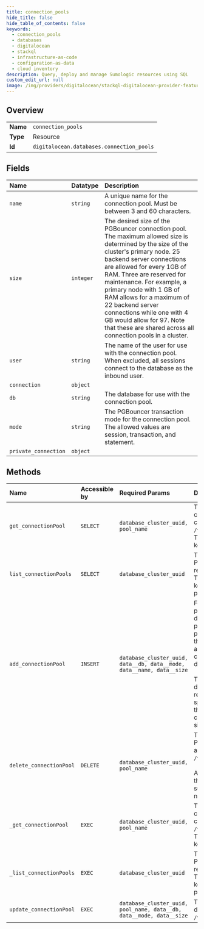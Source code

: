 ```yaml
---
title: connection_pools
hide_title: false
hide_table_of_contents: false
keywords:
  - connection_pools
  - databases
  - digitalocean    
  - stackql
  - infrastructure-as-code
  - configuration-as-data
  - cloud inventory
description: Query, deploy and manage Sumologic resources using SQL
custom_edit_url: null
image: /img/providers/digitalocean/stackql-digitalocean-provider-featured-image.png
---
```

  
    

## Overview
<table><tbody>
<tr><td><b>Name</b></td><td><code>connection_pools</code></td></tr>
<tr><td><b>Type</b></td><td>Resource</td></tr>
<tr><td><b>Id</b></td><td><code>digitalocean.databases.connection_pools</code></td></tr>
</tbody></table>

## Fields
| Name | Datatype | Description |
|:-----|:---------|:------------|
| `name` | `string` | A unique name for the connection pool. Must be between 3 and 60 characters. |
| `size` | `integer` | The desired size of the PGBouncer connection pool. The maximum allowed size is determined by the size of the cluster's primary node. 25 backend server connections are allowed for every 1GB of RAM. Three are reserved for maintenance. For example, a primary node with 1 GB of RAM allows for a maximum of 22 backend server connections while one with 4 GB would allow for 97. Note that these are shared across all connection pools in a cluster. |
| `user` | `string` | The name of the user for use with the connection pool. When excluded, all sessions connect to the database as the inbound user. |
| `connection` | `object` |  |
| `db` | `string` | The database for use with the connection pool. |
| `mode` | `string` | The PGBouncer transaction mode for the connection pool. The allowed values are session, transaction, and statement. |
| `private_connection` | `object` |  |
## Methods
| Name | Accessible by | Required Params | Description |
|:-----|:--------------|:----------------|:------------|
| `get_connectionPool` | `SELECT` | `database_cluster_uuid, pool_name` | To show information about an existing connection pool for a PostgreSQL database cluster, send a GET request to `/v2/databases/$DATABASE_ID/pools/$POOL_NAME`.<br />The response will be a JSON object with a `pool` key. |
| `list_connectionPools` | `SELECT` | `database_cluster_uuid` | To list all of the connection pools available to a PostgreSQL database cluster, send a GET request to `/v2/databases/$DATABASE_ID/pools`.<br />The result will be a JSON object with a `pools` key. This will be set to an array of connection pool objects. |
| `add_connectionPool` | `INSERT` | `database_cluster_uuid, data__db, data__mode, data__name, data__size` | For PostgreSQL database clusters, connection pools can be used to allow a<br />database to share its idle connections. The popular PostgreSQL connection<br />pooling utility PgBouncer is used to provide this service. [See here for more information](https://www.digitalocean.com/docs/databases/postgresql/how-to/manage-connection-pools/)<br />about how and why to use PgBouncer connection pooling including<br />details about the available transaction modes.<br /><br />To add a new connection pool to a PostgreSQL database cluster, send a POST<br />request to `/v2/databases/$DATABASE_ID/pools` specifying a name for the pool,<br />the user to connect with, the database to connect to, as well as its desired<br />size and transaction mode.<br /> |
| `delete_connectionPool` | `DELETE` | `database_cluster_uuid, pool_name` | To delete a specific connection pool for a PostgreSQL database cluster, send<br />a DELETE request to `/v2/databases/$DATABASE_ID/pools/$POOL_NAME`.<br /><br />A status of 204 will be given. This indicates that the request was processed<br />successfully, but that no response body is needed.<br /> |
| `_get_connectionPool` | `EXEC` | `database_cluster_uuid, pool_name` | To show information about an existing connection pool for a PostgreSQL database cluster, send a GET request to `/v2/databases/$DATABASE_ID/pools/$POOL_NAME`.<br />The response will be a JSON object with a `pool` key. |
| `_list_connectionPools` | `EXEC` | `database_cluster_uuid` | To list all of the connection pools available to a PostgreSQL database cluster, send a GET request to `/v2/databases/$DATABASE_ID/pools`.<br />The result will be a JSON object with a `pools` key. This will be set to an array of connection pool objects. |
| `update_connectionPool` | `EXEC` | `database_cluster_uuid, pool_name, data__db, data__mode, data__size` | To update a connection pool for a PostgreSQL database cluster, send a PUT request to  `/v2/databases/$DATABASE_ID/pools/$POOL_NAME`. |
